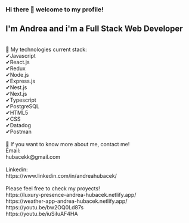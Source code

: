 ### Hi there 👋 welcome to my profile!

## I'm Andrea and i'm a Full Stack Web Developer
<br>
🔸️ My technologies current stack:
<br>
✔Javascript
<br>
✔React.js
<br>
✔Redux
<br>
✔Node.js
<br>
✔Express.js
<br>
✔Nest.js
<br>
✔Next.js
<br>
✔Typescript
<br>
✔PostgreSQL
<br>
✔HTML5
<br>
✔CSS
<br>
✔Datadog
<br>
✔Postman
<br>
<br>
🔸️ If you want to know more about me, contact me!
<br>
Email:
<br>
hubacekk@gmail.com
<br>
<br>
Linkedin:
<br>
https://www.linkedin.com/in/andreahubacek/
<br>
<br>
Please feel free to check my proyects! 
<br>
https://luxury-presence-andrea-hubacek.netlify.app/
<br>
https://weather-app-andrea-hubacek.netlify.app/
<br>
https://youtu.be/bw2OQ0Ld87s
<br>
https://youtu.be/iuSiIuAF4HA
